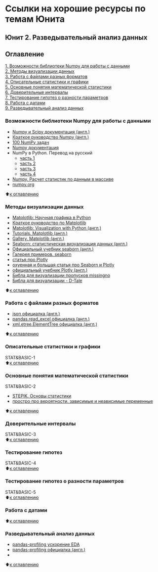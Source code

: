 # Ссылки на хорошие ресурсы по темам Юнита
## Юнит 2. Разведывательный анализ данных


## Оглавление  
[1. Возможности библиотеки Numpy для работы с данными](https://github.com/luhakv/study_works/blob/master/SkillFactory/unit_2/links_to_resources_on_module_topics.md#Возможности-библиотеки-Numpy-для-работы-с-данными)  
[2. Методы визуализации данных](https://github.com/luhakv/study_works/blob/master/SkillFactory/unit_2/links_to_resources_on_module_topics.md#Методы-визуализации-данных)  
[3. Работа с файлами разных форматов](https://github.com/luhakv/study_works/blob/master/SkillFactory/unit_2/links_to_resources_on_module_topics.md#333)  
[4. Описательные статистики и графики](https://github.com/luhakv/study_works/blob/master/SkillFactory/unit_2/links_to_resources_on_module_topics.md#Описательные-статистики-и-графики)  
[5. Основные понятия математической статистики](https://github.com/luhakv/study_works/blob/master/SkillFactory/unit_2/links_to_resources_on_module_topics.md#Основные-понятия-математической-статистики)  
[6. Доверительные интервалы](https://github.com/luhakv/study_works/blob/master/SkillFactory/unit_2/links_to_resources_on_module_topics.md#Доверительные-интервалы)  
[7. Тестирование гипотез о разности параметров](https://github.com/luhakv/study_works/blob/master/SkillFactory/unit_2/links_to_resources_on_module_topics.md#Тестирование-гипотез-о-разности-параметров)  
[8. Работа с датами](https://github.com/luhakv/study_works/blob/master/SkillFactory/unit_2/links_to_resources_on_module_topics.md#Работа-с-датами)  
[9. Разведывательный анализ данных](https://github.com/luhakv/study_works/blob/master/SkillFactory/unit_2/links_to_resources_on_module_topics.md#Разведывательный-анализ-данных)  


### Возможности библиотеки Numpy для работы с данными  
- [Numpy и Scipy документация (англ.)](https://docs.scipy.org/doc/)  
- [Краткое руководство Numpy (англ.)](https://numpy.org/devdocs/user/quickstart.html)
- [100 NumPy задач](https://pythonworld.ru/numpy/100-exercises.html)  
- [Numpy документация](https://pythonworld.ru/numpy)  
- NumPy в Python. Перевод на русский
  - [часть 1](https://habr.com/ru/post/352678/)  
  - [часть 2](https://habr.com/ru/post/353416/)  
  - [часть 3](https://habr.com/ru/post/413381/)  
  - [часть 4](https://habr.com/ru/post/415373/)  
- [Numpy. Расчет статистик по данным в массиве](https://devpractice.ru/numpy-calc-stats/)  
- [numpy.org](https://numpy.org/)  

:arrow_up:[к оглавлению](https://github.com/luhakv/study_works/blob/master/SkillFactory/unit_2/links_to_resources_on_module_topics.md#Оглавление)  

### Методы визуализации данных  
- [Matplotlib: Научная графика в Python](https://pythonworld.ru/novosti-mira-python/scientific-graphics-in-python.html)  
- [Краткое руководство по Matplotlib](https://pyprog.pro/mpl/mpl_short_guide.html)  
- [Matplotlib: Visualization with Python (англ.)](https://matplotlib.org/)  
- [Tutorials. Matplotlib (англ.)](https://matplotlib.org/tutorials/index.html)  
- [Gallery. Matplotlib (англ.)](https://matplotlib.org/gallery/index.html)  
- [Seaborn: статистическая визуализация данных (англ.)](https://seaborn.pydata.org/)  
- [Официальный учебник seaborn (англ.)](https://seaborn.pydata.org/tutorial.html)  
- [Галерея примеров. seaborn](https://seaborn.pydata.org/examples/index.html)  
- [статья про Plotly](https://proglib.io/p/plotly/)  
- [охуенная и большая статья про Seaborn и Plotly](https://habr.com/ru/company/ods/blog/323210/)  
- [официальный учебник Plotly (англ.)](https://plotly.com/python/)  
- [Библа для визуализации пропусков missingno](https://github.com/ResidentMario/missingno)
- [Библа для визуализации - D-Tale](https://towardsdatascience.com/introduction-to-d-tale-5eddd81abe3f)  

:arrow_up:[к оглавлению](https://github.com/luhakv/study_works/blob/master/SkillFactory/unit_2/links_to_resources_on_module_topics.md#Оглавление)  


### Работа с файлами разных форматов  
- [json официалка (англ.)](https://docs.python.org/3/library/json.html)  
- [pandas.read_excel официалка (англ.)](https://pandas.pydata.org/pandas-docs/stable/reference/api/pandas.read_excel.html)  
- [xml.etree.ElementTree официалка (англ.)](https://docs.python.org/3.7/library/xml.etree.elementtree.html)  

:arrow_up:[к оглавлению](https://github.com/luhakv/study_works/blob/master/SkillFactory/unit_2/links_to_resources_on_module_topics.md#Оглавление)  


### Описательные статистики и графики  
STAT&BASIC-1  
:arrow_up:[к оглавлению](https://github.com/luhakv/study_works/blob/master/SkillFactory/unit_2/links_to_resources_on_module_topics.md#Оглавление)  


### Основные понятия математической статистики  
STAT&BASIC-2  
- [STEPIK. Основы статистики](https://stepik.org/course/76/promo)
- [простро про вероятности. зависимые и неависимые переменные](https://habr.com/ru/post/351400/)  

:arrow_up:[к оглавлению](https://github.com/luhakv/study_works/blob/master/SkillFactory/unit_2/links_to_resources_on_module_topics.md#Оглавление)  


### Доверительные интервалы  
STAT&BASIC-3  
:arrow_up:[к оглавлению](https://github.com/luhakv/study_works/blob/master/SkillFactory/unit_2/links_to_resources_on_module_topics.md#Оглавление)  


### Тестирование гипотез  
STAT&BASIC-4  
:arrow_up:[к оглавлению](https://github.com/luhakv/study_works/blob/master/SkillFactory/unit_2/links_to_resources_on_module_topics.md#Оглавление)  


### Тестирование гипотез о разности параметров  
STAT&BASIC-5  
:arrow_up:[к оглавлению](https://github.com/luhakv/study_works/blob/master/SkillFactory/unit_2/links_to_resources_on_module_topics.md#Оглавление)  

### Работа с датами  

:arrow_up:[к оглавлению](https://github.com/luhakv/study_works/blob/master/SkillFactory/unit_2/links_to_resources_on_module_topics.md#Оглавление)

### Разведывательный анализ данных  

- [pandas-profiling ускорение EDA](https://habr.com/ru/company/ruvds/blog/451478/)  
- [pandas-profiling официалка (англ.)](https://github.com/pandas-profiling/pandas-profiling)  
- []()  

:arrow_up:[к оглавлению](https://github.com/luhakv/study_works/blob/master/SkillFactory/unit_2/links_to_resources_on_module_topics.md#Оглавление)

